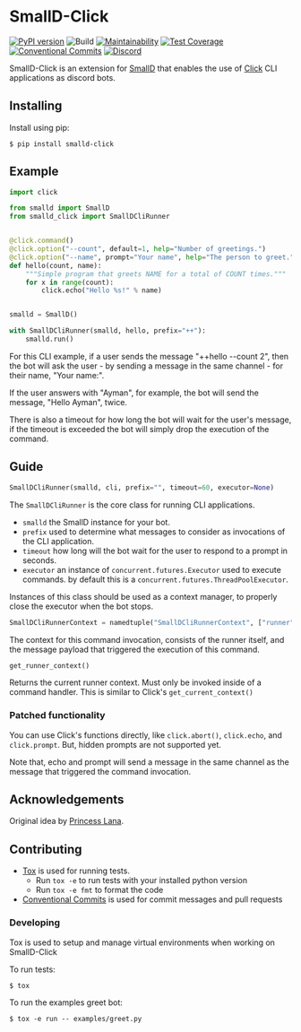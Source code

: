 # SmallD-Click

[![PyPI version](https://badge.fury.io/py/smalld-click.svg)](https://badge.fury.io/py/smalld-click)
![Build](https://github.com/aymanizz/smalld-click/workflows/Build/badge.svg?branch=master)
[![Maintainability](https://api.codeclimate.com/v1/badges/e2fdfe214c0fa6feb9de/maintainability)](https://codeclimate.com/github/aymanizz/smalld-click/maintainability)
[![Test Coverage](https://api.codeclimate.com/v1/badges/e2fdfe214c0fa6feb9de/test_coverage)](https://codeclimate.com/github/aymanizz/smalld-click/test_coverage)
[![Conventional Commits](https://img.shields.io/badge/Conventional%20Commits-1.0.0-yellow.svg)](https://conventionalcommits.org)
[![Discord](https://img.shields.io/discord/417389758470422538)](https://discord.gg/3aTVQtz)


SmallD-Click is an extension for [SmallD](https://github.com/princesslana/smalld.py) that enables the use of
[Click](https://click.palletsprojects.com/) CLI applications as discord bots.

## Installing

Install using pip:

```console
$ pip install smalld-click
```

## Example

```python
import click

from smalld import SmallD
from smalld_click import SmallDCliRunner


@click.command()
@click.option("--count", default=1, help="Number of greetings.")
@click.option("--name", prompt="Your name", help="The person to greet.")
def hello(count, name):
    """Simple program that greets NAME for a total of COUNT times."""
    for x in range(count):
        click.echo("Hello %s!" % name)


smalld = SmallD()

with SmallDCliRunner(smalld, hello, prefix="++"):
    smalld.run()
```

For this CLI example, if a user sends the message "++hello --count 2", then the bot will ask the user -
by sending a message in the same channel - for their name, "Your name:".

If the user answers with "Ayman", for example, the bot will send the message, "Hello Ayman", twice.

There is also a timeout for how long the bot will wait for the user's message, if the timeout is exceeded the bot will
simply drop the execution of the command.

## Guide

```python
SmallDCliRunner(smalld, cli, prefix="", timeout=60, executor=None)
```

The `SmallDCliRunner` is the core class for running CLI applications.

- `smalld` the SmallD instance for your bot.
- `prefix` used to determine what messages to consider as invocations of the CLI application.
- `timeout` how long will the bot wait for the user to respond to a prompt in seconds.
- `executor` an instance of `concurrent.futures.Executor` used to execute commands. by default
    this is a `concurrent.futures.ThreadPoolExecutor`.

Instances of this class should be used as a context manager, to properly close the executor when the bot stops.

```python
SmallDCliRunnerContext = namedtuple("SmallDCliRunnerContext", ["runner", "message"])
```

The context for this command invocation, consists of the runner itself, and the message payload that triggered the
execution of this command.

```python
get_runner_context()
```

Returns the current runner context. Must only be invoked inside of a command handler.
This is similar to Click's `get_current_context()`

### Patched functionality

You can use Click's functions directly, like `click.abort()`, `click.echo`, and `click.prompt`. But, hidden prompts
are not supported yet.

Note that, echo and prompt will send a message in the same channel as the message that triggered the command invocation.

## Acknowledgements

Original idea by [Princess Lana](https://github.com/ianagbip1oti).

## Contributing

* [Tox](https://tox.readthedocs.io/) is used for running tests.
  * Run `tox -e` to run tests with your installed python version
  * Run `tox -e fmt` to format the code
* [Conventional Commits](https://www.conventionalcommits.org/en/v1.0.0/) is used for commit messages and pull requests

### Developing

Tox is used to setup and manage virtual environments when working on SmallD-Click

To run tests:
```console
$ tox
```

To run the examples greet bot:
```console
$ tox -e run -- examples/greet.py
```
